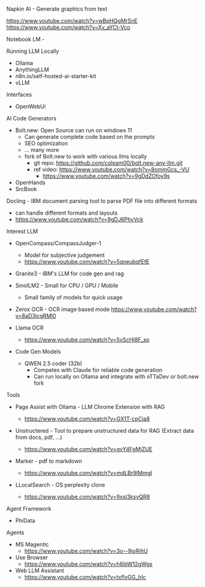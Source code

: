 Napkin AI - Generate graphics from text

https://www.youtube.com/watch?v=wBpHQgMrSnE
https://www.youtube.com/watch?v=Xv_aYCt-Vco


Notebook LM - 

Running LLM Locally
- Ollama
- AnythingLLM
- n8n.io/self-hosted-ai-starter-kit
- vLLM

Interfaces
- OpenWebUi


AI Code Generators
- Bolt.new: Open Source can run on windows 11
  - Can generate complete code based on the prompts
  - SEO optimization
  - ... many more
  - fork of Bolt.new to work with various llms locally
    - git repo: https://github.com/coleam00/bolt.new-any-llm.git
    - ref video: https://www.youtube.com/watch?v=8ommGcs_-VU
      - https://www.youtube.com/watch?v=9gDdZOfoy9s
- OpenHands
- SrcBook

Docling - IBM document parsing tool to parse PDF file into different formats
  - can handle different formats and layouts
  - https://www.youtube.com/watch?v=9gDJ6PhvVck

Interest LLM
- OpenCompass/CompassJudger-1
  - Model for subjective judgement
  - https://www.youtube.com/watch?v=5qneubqfEfE

- Granite3 - IBM's LLM for code gen and rag

- SmolLM2 - Small for CPU / GPU / Mobile
  - Small family of models for quick usage

- Zerox OCR - OCR image based mode
  https://www.youtube.com/watch?v=8aD3jcgRMl0

- Llama OCR 
  - https://www.youtube.com/watch?v=5vScHI8F_xo

- Code Gen Models
  - QWEN 2.5 coder (32b)
    - Competes with Claude for reliable code generation
    - Can run locally on Ollama and integrate with oTTaDev or bolt.new fork



Tools

- Page Assist with Ollama - LLM Chrome Extension with RAG
  - https://www.youtube.com/watch?v=GX1T-cpCja8

- Unstructered - Tool to prepare unstructured data for RAG (Extract data from docs, pdf, ...)
  - https://www.youtube.com/watch?v=gvY4FgMjZUE

- Marker - pdf to markdown
  - https://www.youtube.com/watch?v=mdLBr9IMmgI

- LLocalSearch - OS perplexity clone
  - https://www.youtube.com/watch?v=9xsi3ksyQR8

Agent Framework
- PhiData

Agents

- MS Magentic
  - https://www.youtube.com/watch?v=3o--9joRihU
- Use Browser
  - https://www.youtube.com/watch?v=h6ibW12gWgs
- Web LLM Assistant
  - https://www.youtube.com/watch?v=txflvGG_hIc